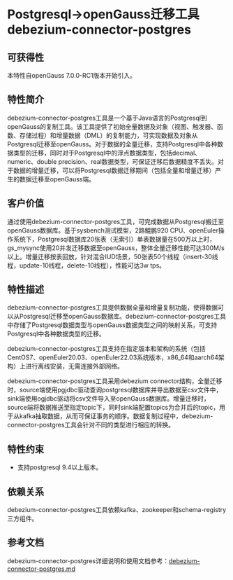 ﻿# Postgresql-\>openGauss迁移工具debezium-connector-postgres

## 可获得性<a name="section56086982"></a>

本特性自openGauss 7.0.0-RC1版本开始引入。

## 特性简介<a name="section35020791"></a>

debezium-connector-postgres工具是一个基于Java语言的Postgresql到openGauss的复制工具。该工具提供了初始全量数据及对象（视图、触发器、函数、存储过程）和增量数据（DML）的复制能力，可实现数据及对象从Postgresql迁移至openGauss。对于数据的全量迁移，支持Postgresql中各种数据类型的迁移，同时对于Postgresql中的浮点数据类型，包括decimal、numeric、double precision、real数据类型，可保证迁移后数据精度不丢失。对于数据的增量迁移，可以将Postgresql数据迁移期间（包括全量和增量迁移）产生的数据迁移至openGauss端。

## 客户价值<a name="section46751668"></a>

通过使用debezium-connector-postgres工具，可完成数据从Postgresql搬迁至openGauss数据库。基于sysbench测试模型，2路鲲鹏920 CPU、openEuler操作系统下，Postgresql数据库20张表（无索引）单表数据量在500万以上时，gs_mysync使用20并发迁移数据至openGauss，整体全量迁移性能可达300M/s以上。增量迁移按表回放，针对混合IUD场景，50张表50个线程（insert-30线程，update-10线程，delete-10线程），性能可达3w tps。

## 特性描述<a name="section18111828"></a>

debezium-connector-postgres工具提供数据全量和增量复制功能，使得数据可以从Postgresql迁移至openGauss数据库。debezium-connector-postgres工具中存储了Postgresql数据类型与openGauss数据类型之间的映射关系，可支持Postgresql中各种数据类型的迁移。

debezium-connector-postgres工具支持在指定版本和架构的系统（包括CentOS7、openEuler20.03、openEuler22.03系统版本，x86_64和aarch64架构）上进行离线安装，无需连接外部网络。

debezium-connector-postgres工具采用debezium connector结构，全量迁移时，source端使用pgjdbc驱动查询postgresql数据库并导出数据至csv文件中，sink端使用ogjdbc驱动将csv文件导入至openGauss数据库。增量迁移时，source端将数据推送至指定topic下，同时sink端配置topics为合并后的topic，用于从kafka抽取数据，从而可保证事务的顺序。数据复制过程中，debezium-connector-postgres工具会针对不同的类型进行相应的转换。


## 特性约束<a name="section06531946143616"></a>

-   支持postgresql 9.4以上版本。

## 依赖关系<a name="section57771982"></a>

debezium-connector-postgres工具依赖kafka、zookeeper和schema-registry三方组件。

## 参考文档<a name="section57771982"></a>

debezium-connector-postgres详细说明和使用文档参考：<a href="https://gitcode.com/opengauss/debezium/blob/master/README.md#debezium-postgres-connector">debezium-connector-postgres.md</a>


